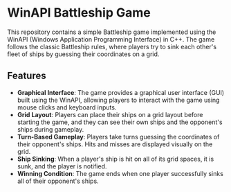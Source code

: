 # WinAPI Battleship Game

This repository contains a simple Battleship game implemented using the WinAPI (Windows Application Programming Interface) in C++. The game follows the classic Battleship rules, where players try to sink each other's fleet of ships by guessing their coordinates on a grid.

## Features

- **Graphical Interface**: The game provides a graphical user interface (GUI) built using the WinAPI, allowing players to interact with the game using mouse clicks and keyboard inputs.
- **Grid Layout**: Players can place their ships on a grid layout before starting the game, and they can see their own ships and the opponent's ships during gameplay.
- **Turn-Based Gameplay**: Players take turns guessing the coordinates of their opponent's ships. Hits and misses are displayed visually on the grid.
- **Ship Sinking**: When a player's ship is hit on all of its grid spaces, it is sunk, and the player is notified.
- **Winning Condition**: The game ends when one player successfully sinks all of their opponent's ships.


